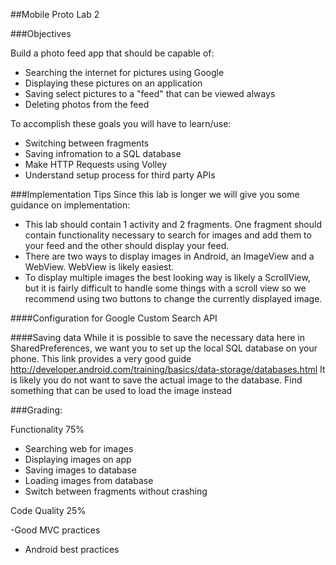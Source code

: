 ##Mobile Proto Lab 2


###Objectives

Build a photo feed app that should be capable of:

- Searching the internet for pictures using Google
- Displaying these pictures on an application
- Saving select pictures to a "feed" that can be viewed always
- Deleting photos from the feed

To accomplish these goals you will have to learn/use:

- Switching between fragments
- Saving infromation to a SQL database
- Make HTTP Requests using Volley
- Understand setup process for third party APIs


###Implementation Tips
Since this lab is longer we will give you some guidance on implementation:

- This lab should contain 1 activity and 2 fragments. One fragment should contain functionality necessary to search for images and add them to your feed and the other should display your feed.
- There are two ways to display images in Android, an ImageView and a WebView. WebView is likely easiest.
- To display multiple images the best looking way is likely a ScrollView, but it is fairly difficult to handle some things with a scroll view so we recommend using two buttons to change the currently displayed image. 

####Configuration for Google Custom Search API

####Saving data
While it is possible to save the necessary data here in SharedPreferences, we want you to set up the local SQL database on your phone. 
This link provides a very good guide
http://developer.android.com/training/basics/data-storage/databases.html
It is likely you do not want to save the actual image to the database. Find something that can be used to load the image instead

###Grading:

Functionality 75%

- Searching web for images
- Displaying images on app
- Saving images to database
- Loading images from database 
- Switch between fragments without crashing

Code Quality 25%

-Good MVC practices
- Android best practices

